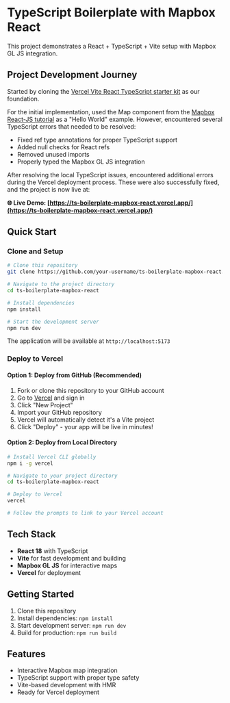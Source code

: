 # TypeScript Boilerplate with Mapbox React

This project demonstrates a React + TypeScript + Vite setup with Mapbox GL JS integration.

## Project Development Journey

Started by cloning the [Vercel Vite React TypeScript starter kit](https://github.com/vercel/examples/tree/main/framework-boilerplates/vite-react) as our foundation. 

For the initial implementation, used the Map component from the [Mapbox React-JS tutorial](https://docs.mapbox.com/help/tutorials/dynamic-markers-react/?step=2) as a "Hello World" example. However, encountered several TypeScript errors that needed to be resolved:

- Fixed ref type annotations for proper TypeScript support
- Added null checks for React refs
- Removed unused imports
- Properly typed the Mapbox GL JS integration

After resolving the local TypeScript issues, encountered additional errors during the Vercel deployment process. These were also successfully fixed, and the project is now live at:

**🌐 Live Demo: [https://ts-boilerplate-mapbox-react.vercel.app/](https://ts-boilerplate-mapbox-react.vercel.app/)**

## Quick Start

### Clone and Setup

```bash
# Clone this repository
git clone https://github.com/your-username/ts-boilerplate-mapbox-react.git

# Navigate to the project directory
cd ts-boilerplate-mapbox-react

# Install dependencies
npm install

# Start the development server
npm run dev
```

The application will be available at `http://localhost:5173`

### Deploy to Vercel

#### Option 1: Deploy from GitHub (Recommended)

1. Fork or clone this repository to your GitHub account
2. Go to [Vercel](https://vercel.com) and sign in
3. Click "New Project"
4. Import your GitHub repository
5. Vercel will automatically detect it's a Vite project
6. Click "Deploy" - your app will be live in minutes!

#### Option 2: Deploy from Local Directory

```bash
# Install Vercel CLI globally
npm i -g vercel

# Navigate to your project directory
cd ts-boilerplate-mapbox-react

# Deploy to Vercel
vercel

# Follow the prompts to link to your Vercel account
```

## Tech Stack

- **React 18** with TypeScript
- **Vite** for fast development and building
- **Mapbox GL JS** for interactive maps
- **Vercel** for deployment

## Getting Started

1. Clone this repository
2. Install dependencies: `npm install`
3. Start development server: `npm run dev`
4. Build for production: `npm run build`

## Features

- Interactive Mapbox map integration
- TypeScript support with proper type safety
- Vite-based development with HMR
- Ready for Vercel deployment
